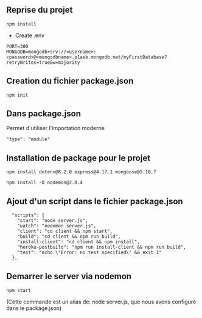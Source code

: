 ## Reprise du projet 
```shell
npm install
```
- Create .env
```
PORT=300
MONGODB=mongodb+srv://<username>:<password>@<mongodbname>.p1asb.mongodb.net/myFirstDatabase?retryWrites=true&w=majority
```

## Creation du fichier package.json
```shell
npm init
```

## Dans package.json
Permet d'utiliser l'importation moderne
```
"type": "module"
```

## Installation de package pour le projet
```shell
npm install dotenv@8.2.0 express@4.17.1 mongoose@5.10.7
```

```shell
npm install -D nodemon@2.0.4
```

## Ajout d'un script dans le fichier package.json

```
  "scripts": {
    "start": "node server.js",
    "watch": "nodemon server.js",
    "client": "cd client && npm start",
    "build": "cd client && npm run build",
    "install-client": "cd client && npm install",
    "heroku-postbuild": "npm run install-client && npm run build",
    "test": "echo \"Error: no test specified\" && exit 1"
  },
```

## Demarrer le server via nodemon
```shell
npm start
```
(Cette commande est un alias de: node server.js, que nous avons configuré dans le package.json)
